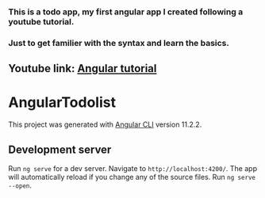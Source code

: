 <h3>
    This is a todo app, my first angular app I created following a youtube
    tutorial.
  </h3>
  <h3>Just to get familier with the syntax and learn the basics.</h3>
  <h2>
    Youtube link:
    <a
      href="https://www.youtube.com/watch?v=Fdf5aTYRW0E&ab_channel=TraversyMedia"
      >Angular tutorial</a
    >
  </h2>


# AngularTodolist

This project was generated with [Angular CLI](https://github.com/angular/angular-cli) version 11.2.2.

## Development server

Run `ng serve` for a dev server. Navigate to `http://localhost:4200/`. The app will automatically reload if you change any of the source files.
Run `ng serve --open`.
